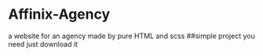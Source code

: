 # Affinix-Agency
a website for an agency made by pure HTML and scss
##simple project you need just download it
